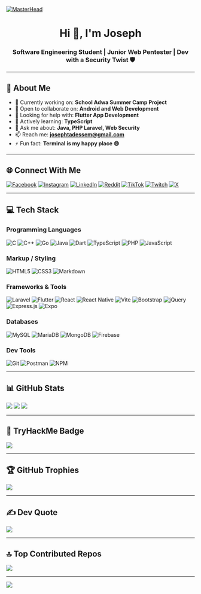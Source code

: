[![MasterHead](https://1.bp.blogspot.com/-7A4WynwLsMw/XbBpCXG8fHI/AAAAAAAAMt4/uOa1bpLskYgrwGbllhSu2SDj_Mig8SXJQCLcBGAsYHQ/s1600/2000_600px.gif)](https://t.me/josepht273)

<h1 align="center">Hi 👋, I'm Joseph</h1>
<h3 align="center">Software Engineering Student | Junior Web Pentester | Dev with a Security Twist 🛡️</h3>

---

## 💫 About Me

- 🔭 Currently working on: **School Adwa Summer Camp Project**
- 👯 Open to collaborate on: **Android and Web Development**
- 🤝 Looking for help with: **Flutter App Development**
- 🌱 Actively learning: **TypeScript**
- 💬 Ask me about: **Java, PHP Laravel, Web Security**
- 📫 Reach me: **josephtadessem@gmail.com**
- ⚡ Fun fact: **Terminal is my happy place 😄**

---

## 🌐 Connect With Me

[![Facebook](https://img.shields.io/badge/Facebook-%231877F2.svg?logo=Facebook&logoColor=white)](https://facebook.com/josepht273)
[![Instagram](https://img.shields.io/badge/Instagram-%23E4405F.svg?logo=Instagram&logoColor=white)](https://instagram.com/joe.tade)
[![LinkedIn](https://img.shields.io/badge/LinkedIn-%230077B5.svg?logo=linkedin&logoColor=white)](https://linkedin.com/in/josepht273)
[![Reddit](https://img.shields.io/badge/Reddit-%23FF4500.svg?logo=Reddit&logoColor=white)](https://reddit.com/user/josepht273)
[![TikTok](https://img.shields.io/badge/TikTok-%23000000.svg?logo=TikTok&logoColor=white)](https://tiktok.com/@dash.code)
[![Twitch](https://img.shields.io/badge/Twitch-%239146FF.svg?logo=Twitch&logoColor=white)](https://twitch.tv/josepht273)
[![X](https://img.shields.io/badge/X-black.svg?logo=X&logoColor=white)](https://x.com/josepht273)

---

## 💻 Tech Stack

### Programming Languages
![C](https://img.shields.io/badge/C-%2300599C.svg?style=for-the-badge&logo=c&logoColor=white)
![C++](https://img.shields.io/badge/C++-%2300599C.svg?style=for-the-badge&logo=c%2B%2B&logoColor=white)
![Go](https://img.shields.io/badge/Go-%2300ADD8.svg?style=for-the-badge&logo=go&logoColor=white)
![Java](https://img.shields.io/badge/Java-%23ED8B00.svg?style=for-the-badge&logo=openjdk&logoColor=white)
![Dart](https://img.shields.io/badge/Dart-%230175C2.svg?style=for-the-badge&logo=dart&logoColor=white)
![TypeScript](https://img.shields.io/badge/TypeScript-%23007ACC.svg?style=for-the-badge&logo=typescript&logoColor=white)
![PHP](https://img.shields.io/badge/PHP-%23777BB4.svg?style=for-the-badge&logo=php&logoColor=white)
![JavaScript](https://img.shields.io/badge/JavaScript-%23323330.svg?style=for-the-badge&logo=javascript&logoColor=%23F7DF1E)

### Markup / Styling
![HTML5](https://img.shields.io/badge/HTML5-%23E34F26.svg?style=for-the-badge&logo=html5&logoColor=white)
![CSS3](https://img.shields.io/badge/CSS3-%231572B6.svg?style=for-the-badge&logo=css3&logoColor=white)
![Markdown](https://img.shields.io/badge/Markdown-%23000000.svg?style=for-the-badge&logo=markdown&logoColor=white)

### Frameworks & Tools
![Laravel](https://img.shields.io/badge/Laravel-%23FF2D20.svg?style=for-the-badge&logo=laravel&logoColor=white)
![Flutter](https://img.shields.io/badge/Flutter-%2302569B.svg?style=for-the-badge&logo=flutter&logoColor=white)
![React](https://img.shields.io/badge/React-%2320232a.svg?style=for-the-badge&logo=react&logoColor=%2361DAFB)
![React Native](https://img.shields.io/badge/React_Native-%2320232a.svg?style=for-the-badge&logo=react&logoColor=%2361DAFB)
![Vite](https://img.shields.io/badge/Vite-%23646CFF.svg?style=for-the-badge&logo=vite&logoColor=white)
![Bootstrap](https://img.shields.io/badge/Bootstrap-%238511FA.svg?style=for-the-badge&logo=bootstrap&logoColor=white)
![jQuery](https://img.shields.io/badge/jQuery-%230769AD.svg?style=for-the-badge&logo=jquery&logoColor=white)
![Express.js](https://img.shields.io/badge/Express.js-%23404d59.svg?style=for-the-badge&logo=express&logoColor=%2361DAFB)
![Expo](https://img.shields.io/badge/Expo-1C1E24?style=for-the-badge&logo=expo)

### Databases
![MySQL](https://img.shields.io/badge/MySQL-4479A1.svg?style=for-the-badge&logo=mysql&logoColor=white)
![MariaDB](https://img.shields.io/badge/MariaDB-003545?style=for-the-badge&logo=mariadb&logoColor=white)
![MongoDB](https://img.shields.io/badge/MongoDB-%234ea94b.svg?style=for-the-badge&logo=mongodb&logoColor=white)
![Firebase](https://img.shields.io/badge/Firebase-%23039BE5.svg?style=for-the-badge&logo=firebase)

### Dev Tools
![Git](https://img.shields.io/badge/Git-%23F05033.svg?style=for-the-badge&logo=git&logoColor=white)
![Postman](https://img.shields.io/badge/Postman-FF6C37?style=for-the-badge&logo=postman&logoColor=white)
![NPM](https://img.shields.io/badge/NPM-%23CB3837.svg?style=for-the-badge&logo=npm&logoColor=white)

---

## 📊 GitHub Stats

![](https://github-readme-stats.vercel.app/api?username=josepht273&theme=radical&hide_border=false&include_all_commits=true&count_private=true)
![](https://github-readme-streak-stats.herokuapp.com/?user=josepht273&theme=radical&hide_border=false)
![](https://github-readme-stats.vercel.app/api/top-langs/?username=josepht273&theme=radical&hide_border=false&layout=compact)

---

## 🧠 TryHackMe Badge
![](https://tryhackme-badges.s3.amazonaws.com/josephT273.png)

---

## 🏆 GitHub Trophies
![](https://github-profile-trophy.vercel.app/?username=josepht273&theme=radical&no-frame=true&no-bg=true&margin-w=4)

---

## ✍️ Dev Quote
![](https://quotes-github-readme.vercel.app/api?type=horizontal&theme=radical)

---

## 🔝 Top Contributed Repos
![](https://github-contributor-stats.vercel.app/api?username=josepht273&limit=5&theme=radical&combine_all_yearly_contributions=true)

---

[![](https://visitcount.itsvg.in/api?id=josepht273&icon=2&color=1)](https://visitcount.itsvg.in)

